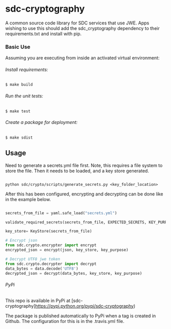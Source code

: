 # sdc-cryptography
A common source code library for SDC services that use JWE. Apps wishing to use this should add the sdc_cryptography
dependency to their requirements.txt and install with pip.

### Basic Use

Assuming you are executing from inside an activated virtual environment:

###### Install requirements:

    $ make build

###### Run the unit tests:

    $ make test

###### Create a package for deployment:

    $ make sdist

## Usage

Need to generate a secrets.yml file first.  Note, this requires a file system
to store the file.  Then it needs to be loaded, and a key store generated.
```

python sdc/crypto/scripts/generate_secrets.py <key_folder_location>

```

After this has been configured, encrypting and decrypting can be done like in the
example below.
```python

secrets_from_file = yaml.safe_load("secrets.yml")

validate_required_secrets(secrets_from_file, EXPECTED_SECRETS, KEY_PURPOSE_SUBMISSION)

key_store= KeyStore(secrets_from_file)

# Encrypt json
from sdc.crypto.encrypter import encrypt
encrypted_json = encrypt(json, key_store, key_purpose)

# Decrypt UTF8 jwe token
from sdc.crypto.decrypter import decrypt
data_bytes = data.decode('UTF8')
decrypted_json = decrypt(data_bytes, key_store, key_purpose)

```

###### PyPi

This repo is available in PyPi at [sdc-cryptography]https://pypi.python.org/pypi/sdc-cryptography)

The package is published automatically to PyPi when a tag is created in Github. The configuration for this is in the
.travis.yml file.
